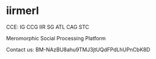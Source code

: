 # iirmerl

CCE: IG CCG IIR SG ATL CAG STC

Meromorphic Social Processing Platform 

Contact us: BM-NAzBU8ahu9TMJ3jtUQdFPdLhUPnCbK8D
